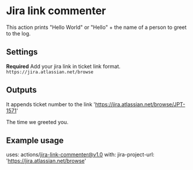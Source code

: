 # Jira link commenter

This action prints "Hello World" or "Hello" + the name of a person to greet to the log.

## Settings

**Required** Add your jira link in ticket link format.
`https://jira.atlassian.net/browse`

## Outputs

It appends ticket number to the link
'https://jira.atlassian.net/browse/JPT-1571'

The time we greeted you.

## Example usage

uses: actions/jira-link-commenter@v1.0
with:
  jira-project-url: 'https://jira.atlassian.net/browse'